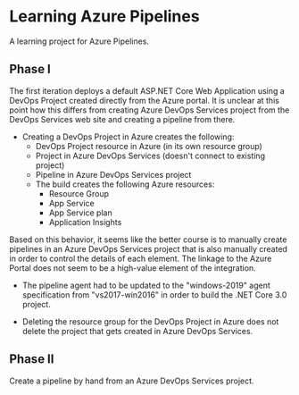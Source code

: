 # Learning Azure Pipelines

A learning project for Azure Pipelines.

## Phase I

The first iteration deploys a default ASP.NET Core Web Application using a DevOps Project created directly from the Azure portal. It is unclear at this point how this differs from creating Azure DevOps Services project from the DevOps Services web site and creating a pipeline from there.

* Creating a DevOps Project in Azure creates the following:
  * DevOps Project resource in Azure (in its own resource group)
  * Project in Azure DevOps Services (doesn't connect to existing project)
  * Pipeline in Azure DevOps Services project
  * The build creates the following Azure resources:
    * Resource Group
    * App Service
    * App Service plan
    * Application Insights

Based on this behavior, it seems like the better course is to manually create pipelines in an Azure DevOps Services project that is also manually created in order to control the details of each element. The linkage to the Azure Portal does not seem to be a high-value element of the integration.

* The pipeline agent had to be updated to the "windows-2019" agent specification from "vs2017-win2016" in order to build the .NET Core 3.0 project.

* Deleting the resource group for the DevOps Project in Azure does not delete the project that gets created in Azure DevOps Services.

## Phase II

Create a pipeline by hand from an Azure DevOps Services project.
